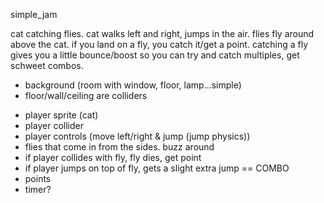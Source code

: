simple_jam

cat catching flies. cat walks left and right, jumps in the air. flies fly around above the cat. if you land on a fly, you catch it/get a point. catching a fly gives you a little bounce/boost so you can try and catch multiples, get schweet combos.

+ background (room with window, floor, lamp...simple)
+ floor/wall/ceiling are colliders
- player sprite (cat)
- player collider
- player controls (move left/right & jump (jump physics))
- flies that come in from the sides. buzz around
- if player collides with fly, fly dies, get point
- if player jumps on top of fly, gets a slight extra jump == COMBO
- points
- timer?
